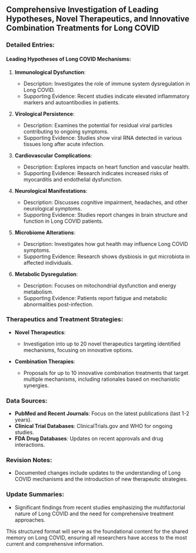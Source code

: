 ## Comprehensive Investigation of Leading Hypotheses, Novel Therapeutics, and Innovative Combination Treatments for Long COVID

### Detailed Entries:
#### Leading Hypotheses of Long COVID Mechanisms:
1. **Immunological Dysfunction**: 
   - Description: Investigates the role of immune system dysregulation in Long COVID.
   - Supporting Evidence: Recent studies indicate elevated inflammatory markers and autoantibodies in patients.
  
2. **Virological Persistence**:
   - Description: Examines the potential for residual viral particles contributing to ongoing symptoms.
   - Supporting Evidence: Studies show viral RNA detected in various tissues long after acute infection.
  
3. **Cardiovascular Complications**:
   - Description: Explores impacts on heart function and vascular health.
   - Supporting Evidence: Research indicates increased risks of myocarditis and endothelial dysfunction.

4. **Neurological Manifestations**:
   - Description: Discusses cognitive impairment, headaches, and other neurological symptoms.
   - Supporting Evidence: Studies report changes in brain structure and function in Long COVID patients.

5. **Microbiome Alterations**:
   - Description: Investigates how gut health may influence Long COVID symptoms.
   - Supporting Evidence: Research shows dysbiosis in gut microbiota in affected individuals.

6. **Metabolic Dysregulation**:
   - Description: Focuses on mitochondrial dysfunction and energy metabolism.
   - Supporting Evidence: Patients report fatigue and metabolic abnormalities post-infection.

### Therapeutics and Treatment Strategies:
- **Novel Therapeutics**: 
  - Investigation into up to 20 novel therapeutics targeting identified mechanisms, focusing on innovative options.
  
- **Combination Therapies**: 
  - Proposals for up to 10 innovative combination treatments that target multiple mechanisms, including rationales based on mechanistic synergies.

### Data Sources:
- **PubMed and Recent Journals**: Focus on the latest publications (last 1-2 years).
- **Clinical Trial Databases**: ClinicalTrials.gov and WHO for ongoing studies.
- **FDA Drug Databases**: Updates on recent approvals and drug interactions.

### Revision Notes:
- Documented changes include updates to the understanding of Long COVID mechanisms and the introduction of new therapeutic strategies.

### Update Summaries:
- Significant findings from recent studies emphasizing the multifactorial nature of Long COVID and the need for comprehensive treatment approaches.

This structured format will serve as the foundational content for the shared memory on Long COVID, ensuring all researchers have access to the most current and comprehensive information.